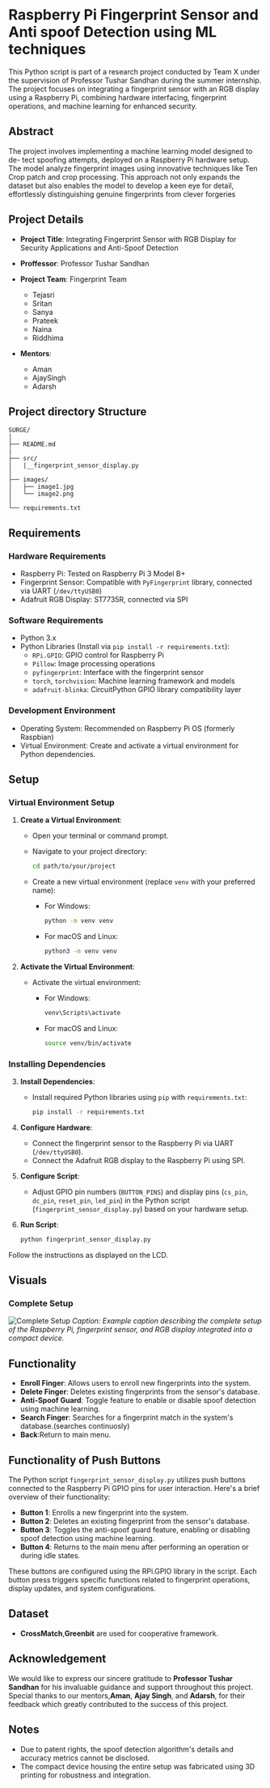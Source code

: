 
# Raspberry Pi Fingerprint Sensor and Anti spoof Detection using ML techniques

This Python script is part of a research project conducted by Team X under the supervision of Professor Tushar Sandhan during the summer internship. The project focuses on integrating a fingerprint sensor with an RGB display using a Raspberry Pi, combining hardware interfacing, fingerprint operations, and machine learning for enhanced security.

## Abstract

The project involves implementing a machine learning model designed to de-
tect spoofing attempts, deployed on a Raspberry Pi hardware setup. The model
analyze fingerprint images using innovative techniques like Ten Crop patch and
crop processing. This approach not only expands the dataset but also enables
the model to develop a keen eye for detail, effortlessly distinguishing genuine
fingerprints from clever forgeries

## Project Details

- **Project Title**: Integrating Fingerprint Sensor with RGB Display for Security Applications and Anti-Spoof Detection
- **Proffessor**: Professor Tushar Sandhan

- **Project Team**: Fingerprint Team

  - Tejasri
  - Sritan
  - Sanya
  - Prateek
  - Naina
  - Riddhima

- **Mentors**:
   - Aman
   - AjaySingh
   - Adarsh

## Project directory Structure
```
SURGE/
│
├── README.md
|
├── src/
│   |__fingerprint_sensor_display.py
│   
├── images/
│   ├── image1.jpg
│   └── image2.png
│
└── requirements.txt
```


## Requirements

### Hardware Requirements

- Raspberry Pi: Tested on Raspberry Pi 3 Model B+
- Fingerprint Sensor: Compatible with `PyFingerprint` library, connected via UART (`/dev/ttyUSB0`)
- Adafruit RGB Display: ST7735R, connected via SPI

### Software Requirements

- Python 3.x
- Python Libraries (Install via `pip install -r requirements.txt`):
  - `RPi.GPIO`: GPIO control for Raspberry Pi
  - `Pillow`: Image processing operations
  - `pyfingerprint`: Interface with the fingerprint sensor
  - `torch`, `torchvision`: Machine learning framework and models
  - `adafruit-blinka`: CircuitPython GPIO library compatibility layer

### Development Environment

- Operating System: Recommended on Raspberry Pi OS (formerly Raspbian)
- Virtual Environment: Create and activate a virtual environment for Python dependencies.

## Setup

### Virtual Environment Setup

1. **Create a Virtual Environment**:

   - Open your terminal or command prompt.
   - Navigate to your project directory:

     ```bash
     cd path/to/your/project
     ```

   - Create a new virtual environment (replace `venv` with your preferred name):
     - For Windows:

       ```bash
       python -m venv venv
       ```

     - For macOS and Linux:

       ```bash
       python3 -m venv venv
       ```

2. **Activate the Virtual Environment**:

   - Activate the virtual environment:
     - For Windows:

       ```bash
       venv\Scripts\activate
       ```

     - For macOS and Linux:

       ```bash
       source venv/bin/activate
       ```

### Installing Dependencies

3. **Install Dependencies**:

   - Install required Python libraries using `pip` with `requirements.txt`:

     ```bash
     pip install -r requirements.txt
     ```

4. **Configure Hardware**:

   - Connect the fingerprint sensor to the Raspberry Pi via UART (`/dev/ttyUSB0`).
   - Connect the Adafruit RGB display to the Raspberry Pi using SPI.

5. **Configure Script**:

   - Adjust GPIO pin numbers (`BUTTON_PINS`) and display pins (`cs_pin`, `dc_pin`, `reset_pin`, `led_pin`) in the Python script (`fingerprint_sensor_display.py`) based on your hardware setup.

6. **Run Script**:
    ```bash
    python fingerprint_sensor_display.py
    ```
 Follow the instructions as displayed on the LCD.

## Visuals

### Complete Setup

![Complete Setup](images/image.jpg)
*Caption: Example caption describing the complete setup of the Raspberry Pi, fingerprint sensor, and RGB display integrated into a compact device.*

## Functionality

- **Enroll Finger**: Allows users to enroll new fingerprints into the system.
- **Delete Finger**: Deletes existing fingerprints from the sensor's database.
- **Anti-Spoof Guard**: Toggle feature to enable or disable spoof detection using machine learning.
- **Search Finger**: Searches for a fingerprint match in the system's database.(searches continuosly)
- **Back**:Return to main menu.


## Functionality of Push Buttons

The Python script `fingerprint_sensor_display.py` utilizes push buttons connected to the Raspberry Pi GPIO pins for user interaction. Here's a brief overview of their functionality:

- **Button 1**: Enrolls a new fingerprint into the system.
- **Button 2**: Deletes an existing fingerprint from the sensor's database.
- **Button 3**: Toggles the anti-spoof guard feature, enabling or disabling spoof detection using      machine learning.
- **Button 4**: Returns to the main menu after performing an operation or during idle states.

These buttons are configured using the RPi.GPIO library in the script. Each button press triggers specific functions related to fingerprint operations, display updates, and system configurations.

## Dataset

- **CrossMatch**,**Greenbit** are used for cooperative framework.

## Acknowledgement

We would like to express our sincere gratitude to **Professor Tushar Sandhan** for his invaluable guidance and support throughout this project. Special thanks to our mentors,**Aman**, **Ajay Singh**, and **Adarsh**, for their feedback which greatly contributed to the success of this project.

## Notes

- Due to patent rights, the spoof detection algorithm's details and accuracy metrics cannot be disclosed.
- The compact device housing the entire setup was fabricated using 3D printing for robustness and integration.


